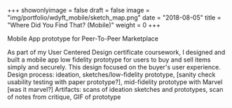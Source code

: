 +++
showonlyimage = false
draft = false
image = "img/portfolio/wdyft_mobile/sketch_map.png"
date = "2018-08-05"
title = "Where Did You Find That? (Mobile)"
weight = 0
+++

Mobile App prototype for Peer-To-Peer Marketplace

<!--more-->
As part of my User Centered Design certificate coursework, I designed and built a mobile app low fidelity prototype for users to buy and sell items simply and securely. This design focused on the buyer's user experience.
    Design process: ideation, sketches/low-fidelity prototype, [sanity check usability testing with paper prototype?], mid-fidelity prototype with Marvel [was it marvel?]
    Artifacts: scans of ideation sketches and prototypes, scan of notes from critique, GIF of prototype
